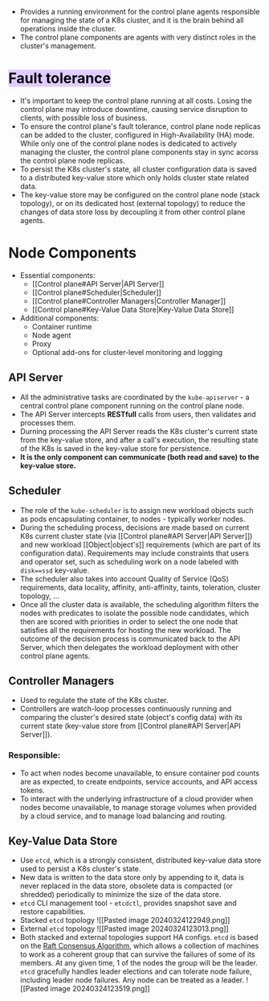 - Provides a running environment for the control plane agents responsible for managing the state of a K8s cluster, and it is the brain behind all operations inside the cluster.
- The control plane components are agents with very distinct roles in the cluster's management.
# <mark style="background: #D2B3FFA6;">Fault tolerance</mark>
- It's important to keep the control plane running at all costs. Losing the control plane may introduce downtime, causing service disruption to clients, with possible loss of business.
- To ensure the control plane's fault tolerance, control plane node replicas can be added to the cluster, configured in High-Availability (HA) mode. While only one of the control plane nodes is dedicated to actively managing the cluster, the control plane components stay in sync acorss the control plane node replicas.
- To persist the K8s cluster's state, all cluster configuration data is saved to a distributed key-value store which only holds cluster state related data.
- The key-value store may be configured on the control plane node (stack topology), or on its dedicated host (external topology) to reduce the changes of data store loss by decoupling it from other control plane agents.
# Node Components
- Essential components:
	- [[Control plane#API Server|API Server]]
	- [[Control plane#Scheduler|Scheduler]]
	- [[Control plane#Controller Managers|Controller Manager]]
	- [[Control plane#Key-Value Data Store|Key-Value Data Store]]
- Additional components:
	- Container runtime
	- Node agent
	- Proxy
	- Optional add-ons for cluster-level monitoring and logging
## API Server
- All the administrative tasks are coordinated by the `kube-apiserver` - a central control plane component running on the control plane node.
- The API Server intercepts **RESTfull** calls from users, then validates and processes them.
- Durning processing the API Server reads the K8s cluster's current state from the key-value store, and after a call's execution, the resulting state of the K8s is saved in the key-value store for persistence.
- **It is the only component can communicate (both read and save) to the key-value store.**
## Scheduler
- The role of the `kube-scheduler` is to assign new workload objects such as pods encapsulating container, to nodes - typically worker nodes.
- During the scheduling process, decisions are made based on current K8s current cluster state (via [[Control plane#API Server|API Server]]) and new workload [[Object|object's]] requirements (which are part of its configuration data). Requirements may include constraints that users and operator set, such as scheduling work on a node labeled with `disk==ssd` key-value.
- The scheduler also takes into account Quality of Service (QoS) requirements, data locality, affinity, anti-affinity, taints, toleration, cluster topology, ...
- Once all the cluster data is available, the scheduling algorithm filters the nodes with predicates to isolate the possible node candidates, which then are scored with priorities in order to select the one node that satisfies all the requirements for hosting the new workload. The outcome of the decision process is communicated back to the API Server, which then delegates the workload deployment with other control plane agents.
## Controller Managers
- Used to regulate the state of the K8s cluster.
- Controllers are watch-loop processes continuously running and comparing the cluster's desired state (object's config data) with its current state (key-value store from [[Control plane#API Server|API Server]]).
### Responsible:
- To act when nodes become unavailable, to ensure container pod counts are as expected, to create endpoints, service accounts, and API access tokens.
- To interact with the underlying infrastructure of a cloud provider when nodes become unavailable, to manage storage volumes when provided by a cloud service, and to manage load balancing and routing.
## Key-Value Data Store
- Use `etcd`, which is a strongly consistent, distributed key-value data store used to persist a K8s cluster's state.
- New data is written to the data store only by appending to it, data is never replaced in the data store, obsolete data is compacted (or shredded) periodically to minimize the size of the data store.
- `etcd` CLI management tool - `etcdctl`, provides snapshot save and restore capabilities.
- Stacked `etcd` topology
  ![[Pasted image 20240324122949.png]]
- External `etcd` topology
  ![[Pasted image 20240324123013.png]]
- Both stacked and external topologies support HA configs. `etcd` is based on the [Raft Consensus Algorithm](https://web.stanford.edu/~ouster/cgi-bin/papers/raft-atc14), which allows a collection of machines to work as a coherent group that can survive the failures of some of its members. At any given time, 1 of the nodes the group will be the leader. `etcd` gracefully handles leader elections and can tolerate node failure, including leader node failures. Any node can be treated as a leader.
  ![[Pasted image 20240324123519.png]]